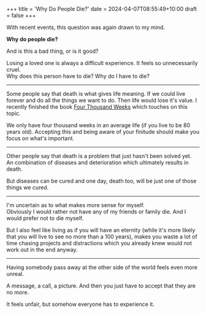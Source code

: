 +++
title = 'Why Do People Die?'
date = 2024-04-07T08:55:49+10:00
draft = false
+++

With recent events, this question was again drawn to my mind.

**Why do people die?**  

And is this a bad thing, or is it good?

Losing a loved one is always a difficult experience. It feels so unnecessarily cruel.  
Why does this person have to die? Why do I have to die?

---
Some people say that death is what gives life meaning. If we could live forever and do all the things we want to do. Then life would lose it's value.  I recently finished the book [Four Thousand Weeks](https://www.goodreads.com/en/book/show/54785515) which touches on this topic.  

We only have four thousand weeks in an average life (if you live to be 80 years old). Accepting this and being aware of your finitude should make you focus on what's important.  

---
Other people say that death is a problem that just hasn't been solved yet. An combination of diseases and deterioration which ultimately results in death.

But diseases can be cured and one day, death too, will be just one of those things we cured.  

---

I'm uncertain as to what makes more sense for myself.  
Obviously I would rather not have any of my friends or family die. And I would prefer not to die myself.  

But I also feel like living as if you will have an eternity (while it's more likely that you will live to see no more than a 100 years), makes you waste a lot of time chasing projects and distractions which you already knew would not work out in the end anyway.

---

Having somebody pass away at the other side of the world feels even more unreal. 

A message, a call, a picture. And then you just have to accept that they are no more. 

It feels unfair, but somehow everyone has to experience it.

